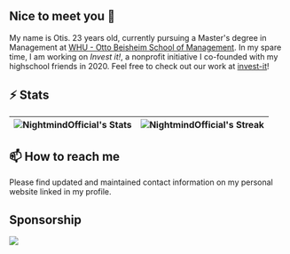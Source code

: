 ## Nice to meet you 👋

My name is Otis. 23 years old, currently pursuing a Master's degree in Management at [WHU - Otto Beisheim School of Management](https://whu.edu). In my spare time, I am working on _Invest it!_, a nonprofit initiative I co-founded with my highschool friends in 2020. Feel free to check out our work at [invest-it](https://github.com/invest-it/linum)!

<!--
**NightmindOfficial/NightmindOfficial** is a ✨ _special_ ✨ repository because its `README.md` (this file) appears on your GitHub profile.

Here are some ideas to get you started:

- 🔭 I’m currently working on ...
- 🌱 I’m currently learning ...
- 👯 I’m looking to collaborate on ...
- 🤔 I’m looking for help with ...
- 💬 Ask me about ...
- 📫 How to reach me: ...
- 😄 Pronouns: ...
- ⚡ Fun fact: ...
-->

## ⚡ Stats

|![NightmindOfficial's Stats](https://github-readme-stats.vercel.app/api?username=NightmindOfficial&theme=vue-dark&show_icons=true&hide_border=true&count_private=true)|![NightmindOfficial's Streak](https://github-readme-streak-stats.herokuapp.com/?user=NightmindOfficial&theme=vue-dark&hide_border=true)|
| ---- | ---- |

## 📫 How to reach me

Please find updated and maintained contact information on my personal website linked in my profile.

## Sponsorship

[![](https://img.shields.io/static/v1?label=Sponsor&message=%E2%9D%A4&logo=GitHub&color=%23fe8e86)](https://github.com/sponsors/NightmindOfficial)
